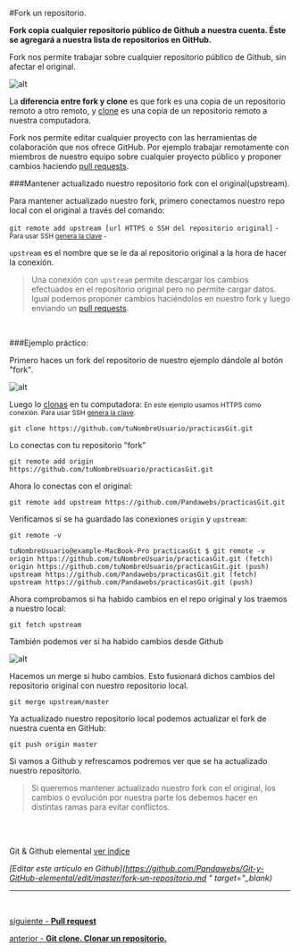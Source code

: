 #Fork un repositorio.

**Fork copia cualquier repositorio público de Github a nuestra cuenta. 
Éste se agregará a nuestra lista de repositorios en GitHub.**

Fork nos permite trabajar sobre cualquier repositorio público de Github, sin afectar el original.

![alt](http://pandawebs.net/assets/images/fork-git.png)


La **diferencia entre fork y clone** es que fork es una copia de un repositorio remoto a otro remoto, y [clone](https://github.com/Pandawebs/Git-y-GitHub-elemental/blob/master/clonar-un-repositorio.md) es una copia de un repositorio remoto a nuestra computadora.

Fork nos permite editar cualquier proyecto con las herramientas de colaboración que nos ofrece GitHub. Por ejemplo trabajar remotamente con miembros de nuestro equipo sobre cualquier proyecto público y proponer cambios haciendo [pull requests](http://localhost:2368/pull-request).


###Mantener actualizado nuestro repositorio fork con el original(upstream).

Para mantener actualizado nuestro fork, primero conectamos nuestro repo local con el original a través del comando:


`git remote add upstream [url HTTPS o SSH del repositorio original]`
<small>- Para usar SSH [genera la clave](https://github.com/Pandawebs/Git-y-GitHub-elemental/blob/master/ssh-https-conexion-github.md) -</small>


`upstream` es el nombre que se le da al repositorio original a la hora de hacer la conexión.

>Una conexión con `upstream` permite descargar los cambios efectuados en el repositorio original pero no permite cargar datos. 
Igual podemos proponer cambios haciéndolos en nuestro fork y luego enviando un [pull requests](https://github.com/Pandawebs/Git-y-GitHub-elemental/blob/master/pull-request.md).

<br>

###Ejemplo práctico:

Primero haces un fork del repositorio de nuestro ejemplo dándole al botón "fork".

![alt](http://pandawebs.net/assets/images/fork-git.png)

Luego lo [clonas](https://github.com/Pandawebs/Git-y-GitHub-elemental/blob/master/clonar-un-repositorio.md) en tu computadora:
<small>En este ejemplo usamos HTTPS como conexión. Para usar SSH [genera la clave](https://github.com/Pandawebs/Git-y-GitHub-elemental/blob/master/ssh-https-conexion-github.md).</small>


`git clone https://github.com/tuNombreUsuario/practicasGit.git`

Lo conectas con tu repositorio "fork"

`git remote add origin https://github.com/tuNombreUsuario/practicasGit.git`

Ahora lo conectas con el original:

`git remote add upstream https://github.com/Pandawebs/practicasGit.git`

Verificamos si se ha guardado las conexiones `origin` y `upstream`:

`git remote -v`

```console
tuNombreUsuario@example-MacBook-Pro practicasGit $ git remote -v
origin https://github.com/tuNombreUsuario/practicasGit.git (fetch)
origin https://github.com/tuNombreUsuario/practicasGit.git (push)
upstream https://github.com/Pandawebs/practicasGit.git (fetch)
upstream https://github.com/Pandawebs/practicasGit.git (push)
```

Ahora comprobamos si ha habido cambios en el repo original y los traemos a nuestro local:

`git fetch upstream`

También podemos ver si ha habido cambios desde Github

![alt](http://pandawebs.net/assets/images/cambios-fork-original.png)



Hacemos un merge si hubo cambios. Esto fusionará dichos cambios del repositorio original con nuestro repositorio local.

`git merge upstream/master`


Ya actualizado nuestro repositorio local podemos actualizar el fork de nuestra cuenta en GitHub:

`git push origin master`

Si vamos a Github y refrescamos podremos ver que se ha actualizado nuestro repositorio.

>Si queremos mantener actualizado nuestro fork con el original, los cambios o evolución por nuestra parte los debemos hacer en distintas ramas para evitar conflictos.

<br>
<br>

<!-- Inicio links índice y github -->

<span class="link-to-index-git">Git & Github elemental [ ver índice](https://github.com/Pandawebs/Git-y-GitHub-elemental/blob/master/README.md)</span>

<em>[Editar este artículo en Github](https://github.com/Pandawebs/Git-y-GitHub-elemental/edit/master/fork-un-repositorio.md " target="_blank)</em>

<!-- Fin links índice y github -->

<hr>

<br>

[siguiente - **Pull request**](https://github.com/Pandawebs/Git-y-GitHub-elemental/blob/master/pull-request.md) 

[anterior - **Git clone. Clonar un repositorio.**](https://github.com/Pandawebs/Git-y-GitHub-elemental/blob/master/clonar-un-repositorio.md)